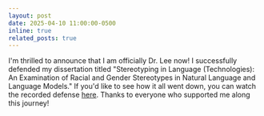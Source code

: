 ```yaml
---
layout: post
date: 2025-04-10 11:00:00-0500
inline: true
related_posts: true
---
```


I'm thrilled to announce that I am officially Dr. Lee now! I successfully defended my dissertation titled "Stereotyping in Language (Technologies): An Examination of Racial and Gender Stereotypes in Natural Language and Language Models." If you'd like to see how it all went down, you can watch the recorded defense [here](https://youtu.be/KomL7MuhOcc?si=xznXccnbZ4WsWUi7). Thanks to everyone who supported me along this journey!
